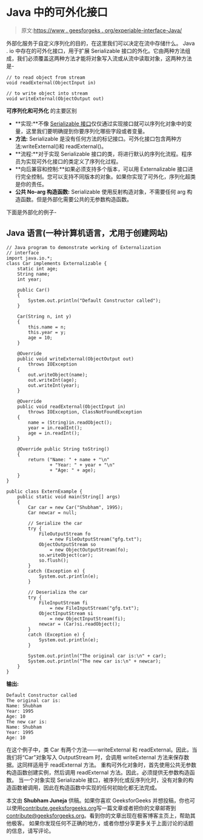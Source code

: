 # Java 中的可外化接口

> 原文:[https://www . geesforgeks . org/experiable-interface-Java/](https://www.geeksforgeeks.org/externalizable-interface-java/)

外部化服务于自定义序列化的目的，在这里我们可以决定在流中存储什么。
Java . io 中存在的可外化接口，用于扩展 Serializable 接口的外化。它由两种方法组成，我们必须覆盖这两种方法才能将对象写入流或从流中读取对象，这两种方法是-

```
// to read object from stream
void readExternal(ObjectInput in) 

// to write object into stream
void writeExternal(ObjectOutput out) 

```

**可序列化和可外化**
的主要区别

*   **实现:**不像 [Serializable 接口](https://www.geeksforgeeks.org/serialization-in-java/)仅仅通过实现接口就可以序列化对象中的变量，这里我们要明确提到你要序列化哪些字段或者变量。
*   **方法:** Serializable 是没有任何方法的标记接口。可外化接口包含两种方法:writeExternal()和 readExternal()。
*   **流程:**对于实现 Serializable 接口的类，将进行默认的序列化流程。程序员为实现可外化接口的类定义了序列化过程。
*   **向后兼容和控制:**如果必须支持多个版本，可以用 Externalizable 接口进行完全控制。您可以支持不同版本的对象。如果你实现了可外化，序列化超类是你的责任。
*   **公共 No-arg 构造函数:** Serializable 使用反射构造对象，不需要任何 arg 构造函数。但是外部化需要公共的无参数构造函数。

下面是外部化的例子-

## Java 语言(一种计算机语言，尤用于创建网站)

```
// Java program to demonstrate working of Externalization
// interface
import java.io.*;
class Car implements Externalizable {
    static int age;
    String name;
    int year;

    public Car()
    {
        System.out.println("Default Constructor called");
    }

    Car(String n, int y)
    {
        this.name = n;
        this.year = y;
        age = 10;
    }

    @Override
    public void writeExternal(ObjectOutput out)
        throws IOException
    {
        out.writeObject(name);
        out.writeInt(age);
        out.writeInt(year);
    }

    @Override
    public void readExternal(ObjectInput in)
        throws IOException, ClassNotFoundException
    {
        name = (String)in.readObject();
        year = in.readInt();
        age = in.readInt();
    }

    @Override public String toString()
    {
        return ("Name: " + name + "\n"
                + "Year: " + year + "\n"
                + "Age: " + age);
    }
}

public class ExternExample {
    public static void main(String[] args)
    {
        Car car = new Car("Shubham", 1995);
        Car newcar = null;

        // Serialize the car
        try {
            FileOutputStream fo
                = new FileOutputStream("gfg.txt");
            ObjectOutputStream so
                = new ObjectOutputStream(fo);
            so.writeObject(car);
            so.flush();
        }
        catch (Exception e) {
            System.out.println(e);
        }

        // Deserializa the car
        try {
            FileInputStream fi
                = new FileInputStream("gfg.txt");
            ObjectInputStream si
                = new ObjectInputStream(fi);
            newcar = (Car)si.readObject();
        }
        catch (Exception e) {
            System.out.println(e);
        }

        System.out.println("The original car is:\n" + car);
        System.out.println("The new car is:\n" + newcar);
    }
}
```

**输出:**

```
Default Constructor called
The original car is:
Name: Shubham
Year: 1995
Age: 10
The new car is:
Name: Shubham
Year: 1995
Age: 10

```

在这个例子中，类 Car 有两个方法——writeExternal 和 readExternal。因此，当我们将“Car”对象写入 OutputStream 时，会调用 writeExternal 方法来保存数据。这同样适用于 readExternal 方法。
重构可外化对象时，首先使用公共无参数构造函数创建实例，然后调用 readExternal 方法。因此，必须提供无参数构造函数。
当一个对象实现 Serializable 接口，被序列化或反序列化时，没有对象的构造函数被调用，因此在构造函数中实现的任何初始化都无法完成。

本文由 **Shubham Juneja** 供稿。如果你喜欢 GeeksforGeeks 并想投稿，你也可以使用[contribute.geeksforgeeks.org](http://www.contribute.geeksforgeeks.org)写一篇文章或者把你的文章邮寄到 contribute@geeksforgeeks.org。看到你的文章出现在极客博客主页上，帮助其他极客。
如果你发现任何不正确的地方，或者你想分享更多关于上面讨论的话题的信息，请写评论。
